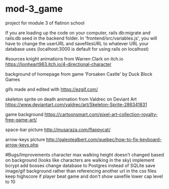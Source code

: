 # mod-3_game

project for module 3 of flatiron school

If you are loading up the code on your computer, rails db:migrate and rails:db seed in the backend folder. In 'frontend/src/variables.js', you will have to change the userURL and savefilesURL to whatever URL your database uses (localhost:3000 is default for using rails on localhost)

#sources
knight animations from Warren Clark on itch.io
https://lionheart963.itch.io/4-directional-character

background of homepage from game 'Forsaken Castle' by Duck Block Games

gifs made and edited with https://ezgif.com/

skeleton sprite on death animation from Valdrec on Deviant Art
https://www.deviantart.com/valdrec/art/Skeleton-Sprite-286341831

game background
https://cartoonsmart.com/pixel-art-collection-royalty-free-game-art/

space-bar picture
http://musaraza.com/flappycat/

arrow-keys picture
http://galeotealbert.com/quebec/how-to-fix-keyboard-arrow-keys.php

#Bugs/Improvements
character max walking height doesn't changed based on background (looks like characters are walking in the sky)
implement bcrypt
add bosses
change database to Postgres instead of SQLite
save image/gif background rather than referencing another url in the css files
keep highscore if player beat game and don't show savefile
lower cap level to 10
